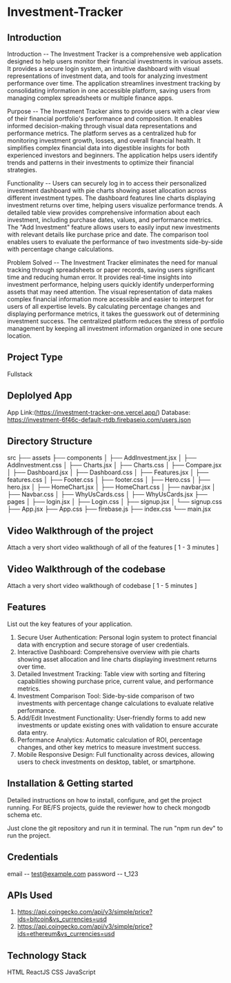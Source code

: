 # Investment-Tracker

## Introduction
Introduction -- The Investment Tracker is a comprehensive web application designed to help users monitor their financial investments in various assets. It provides a secure login system, an intuitive dashboard with visual representations of investment data, and tools for analyzing investment performance over time. The application streamlines investment tracking by consolidating information in one accessible platform, saving users from managing complex spreadsheets or multiple finance apps.

Purpose -- The Investment Tracker aims to provide users with a clear view of their financial portfolio's performance and composition. It enables informed decision-making through visual data representations and performance metrics. The platform serves as a centralized hub for monitoring investment growth, losses, and overall financial health. It simplifies complex financial data into digestible insights for both experienced investors and beginners. The application helps users identify trends and patterns in their investments to optimize their financial strategies.

Functionality -- Users can securely log in to access their personalized investment dashboard with pie charts showing asset allocation across different investment types. The dashboard features line charts displaying investment returns over time, helping users visualize performance trends. A detailed table view provides comprehensive information about each investment, including purchase dates, values, and performance metrics. The "Add Investment" feature allows users to easily input new investments with relevant details like purchase price and date. The comparison tool enables users to evaluate the performance of two investments side-by-side with percentage change calculations.

Problem Solved --   The Investment Tracker eliminates the need for manual tracking through spreadsheets or paper records, saving users significant time and reducing human error. It provides real-time insights into investment performance, helping users quickly identify underperforming assets that may need attention. The visual representation of data makes complex financial information more accessible and easier to interpret for users of all expertise levels. By calculating percentage changes and displaying performance metrics, it takes the guesswork out of determining investment success. The centralized platform reduces the stress of portfolio management by keeping all investment information organized in one secure location.

## Project Type
Fullstack

## Deplolyed App
App Link:(https://investment-tracker-one.vercel.app/)
Database: https://investment-6f46c-default-rtdb.firebaseio.com/users.json

## Directory Structure
src
├── assets
├── components
│   ├── AddInvestment.jsx
│   ├── AddInvestment.css
│   ├── Charts.jsx
│   ├── Charts.css
│   ├── Compare.jsx
│   ├── Dashboard.jsx
│   ├── Dashboard.css
│   ├── Features.jsx
│   ├── features.css
│   ├── Footer.css
│   ├── footer.css
│   ├── Hero.css
│   ├── hero.jsx
│   ├── HomeChart.jsx
│   ├── HomeChart.css
│   ├── navbar.jsx
│   ├── Navbar.css
│   ├── WhyUsCards.css
│   ├── WhyUsCards.jsx
├── pages
│   ├── login.jsx
│   ├── Login.css
│   ├── signup.jsx
│   └── signup.css
├── App.jsx
├── App.css
├── firebase.js
├── index.css
└── main.jsx

## Video Walkthrough of the project
Attach a very short video walkthough of all of the features [ 1 - 3 minutes ]

## Video Walkthrough of the codebase
Attach a very short video walkthough of codebase [ 1 - 5 minutes ]

## Features
List out the key features of your application.
1. Secure User Authentication: Personal login system to protect financial data with encryption and secure storage of user credentials.
2. Interactive Dashboard: Comprehensive overview with pie charts showing asset allocation and line charts displaying investment returns over time.
3. Detailed Investment Tracking: Table view with sorting and filtering capabilities showing purchase price, current value, and performance metrics.
4. Investment Comparison Tool: Side-by-side comparison of two investments with percentage change calculations to evaluate relative performance.
5. Add/Edit Investment Functionality: User-friendly forms to add new investments or update existing ones with validation to ensure accurate data entry.
6. Performance Analytics: Automatic calculation of ROI, percentage changes, and other key metrics to measure investment success.
7. Mobile Responsive Design: Full functionality across devices, allowing users to check investments on desktop, tablet, or smartphone.

## Installation & Getting started
Detailed instructions on how to install, configure, and get the project running. For BE/FS projects, guide the reviewer how to check mongodb schema etc.

Just clone the git repository and run it in terminal. The run "npm run dev" to run the project.

## Credentials
email -- test@example.com
password -- t_123

## APIs Used
1. https://api.coingecko.com/api/v3/simple/price?ids=bitcoin&vs_currencies=usd
2. https://api.coingecko.com/api/v3/simple/price?ids=ethereum&vs_currencies=usd
        
## Technology Stack
HTML
ReactJS
CSS
JavaScript
